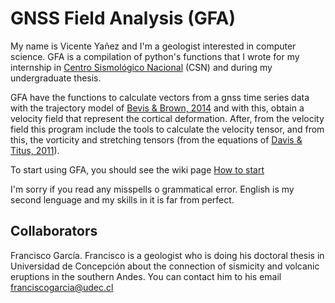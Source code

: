 # GNSS Field Analysis (GFA)

My name is Vicente Yañez and I'm a geologist interested in computer science. GFA is a compilation of python's functions that I wrote for my internship in [Centro Sismológico Nacional](http://www.sismologia.cl/) (CSN) and during my undergraduate thesis.

GFA have the functions to calculate vectors from a gnss time series data with the trajectory model of [Bevis & Brown, 2014](https://link.springer.com/article/10.1007/s00190-013-0685-5) and with this, obtain a velocity field that represent the cortical deformation. After, from the velocity field this program include the tools to calculate the velocity tensor, and from this, the vorticity and stretching tensors (from the equations of [Davis & Titus, 2011](http://www.joshuadavis.us/teaching/2013fcomps/davistitus2011.pdf)).

To start using GFA, you should see the wiki page [How to start](https://github.com/VicenteYanez/GFA/wiki/How-to-start)

I'm sorry if you read any misspells o grammatical error. English is my second lenguage and my skills in it is far from perfect.

## Collaborators
Francisco García. Francisco is a geologist who is doing his doctoral thesis in Universidad de Concepción about the connection of sismicity and volcanic eruptions in the southern Andes. You can contact him to his email franciscogarcia@udec.cl
